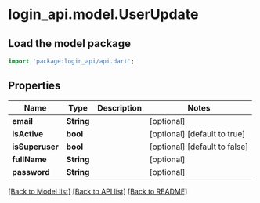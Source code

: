 # login_api.model.UserUpdate

## Load the model package
```dart
import 'package:login_api/api.dart';
```

## Properties
Name | Type | Description | Notes
------------ | ------------- | ------------- | -------------
**email** | **String** |  | [optional] 
**isActive** | **bool** |  | [optional] [default to true]
**isSuperuser** | **bool** |  | [optional] [default to false]
**fullName** | **String** |  | [optional] 
**password** | **String** |  | [optional] 

[[Back to Model list]](../README.md#documentation-for-models) [[Back to API list]](../README.md#documentation-for-api-endpoints) [[Back to README]](../README.md)


